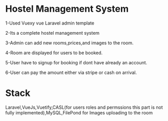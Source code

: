 # Hostel Management System

1-Used Vuexy vue Laravel admin template 

2-Its a complete hostel management system

3-Admin can add new rooms,prices,and images to the room.

4-Room are displayed for users to be booked.

5-User have to signup for booking if dont have already an account.

6-User can pay the amount either via stripe or cash on arrival.

# Stack

  Laravel,VueJs,Vuetify,CASL(for users roles and permssions this part is not fully implemented),MySQL,FilePond for Images uploading to the room

